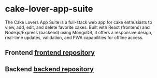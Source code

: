 # cake-lover-app-suite
The Cake Lovers App Suite is a full-stack web app for cake enthusiasts to view, add, edit, and delete favorite cakes. Built with React (frontend) and Node.js/Express (backend) using MongoDB, it offers a responsive design, real-time updates, validation, and PWA capabilities for offline access.

## Frontend  [frontend repository](frontend/README.md)
## Backend  [backend repository](backend/README.md)